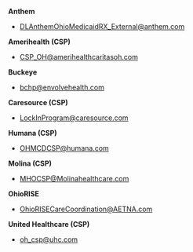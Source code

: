 
**Anthem** 
- DLAnthemOhioMedicaidRX_External@anthem.com 

**Amerihealth (CSP)** 
- CSP_OH@amerihealthcaritasoh.com

**Buckeye** 
- bchp@envolvehealth.com

**Caresource (CSP)** 
- LockInProgram@caresource.com

**Humana (CSP)** 
- OHMCDCSP@humana.com

**Molina (CSP)** 
- MHOCSP@Molinahealthcare.com

**OhioRISE** 
- OhioRISECareCoordination@AETNA.com

**United Healthcare (CSP)** 
- oh_csp@uhc.com
